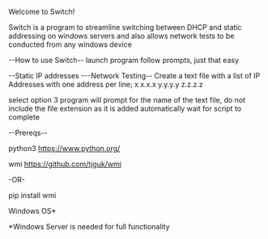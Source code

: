 Welcome to Switch!

Switch is a program to streamline switching between DHCP and static addressing on windows servers
and also allows network tests to be conducted from any windows device

--How to use Switch--
launch program follow prompts, just that easy

--Static IP addresses
---Network Testing--
Create a text file with a list of IP Addresses with one address per line;
x.x.x.x
y.y.y.y
z.z.z.z

select option 3
program will prompt for the name of the text file, do not include the file extension as it is added automatically
wait for script to complete

--Prereqs--

python3
https://www.python.org/

wmi
https://github.com/tjguk/wmi

-OR-

pip install wmi

Windows OS*

*Windows Server is needed for full functionality
